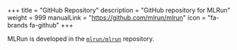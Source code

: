 +++
title = "GitHub Repository"
description = "GitHub repository for MLRun"
weight = 999
manualLink = "https://github.com/mlrun/mlrun"
icon = "fa-brands fa-github"
+++

MLRun is developed in the [`mlrun/mlrun`](https://github.com/SeldonIO/seldon-core) repository.